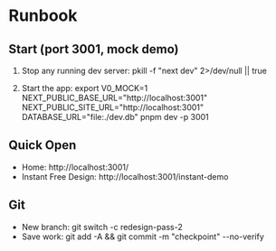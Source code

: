 # Runbook

## Start (port 3001, mock demo)
1) Stop any running dev server:
   pkill -f "next dev" 2>/dev/null || true

2) Start the app:
   export V0_MOCK=1 NEXT_PUBLIC_BASE_URL="http://localhost:3001" NEXT_PUBLIC_SITE_URL="http://localhost:3001" DATABASE_URL="file:./dev.db"
   pnpm dev -p 3001

## Quick Open
- Home: http://localhost:3001/
- Instant Free Design: http://localhost:3001/instant-demo

## Git
- New branch: git switch -c redesign-pass-2
- Save work: git add -A && git commit -m "checkpoint" --no-verify
